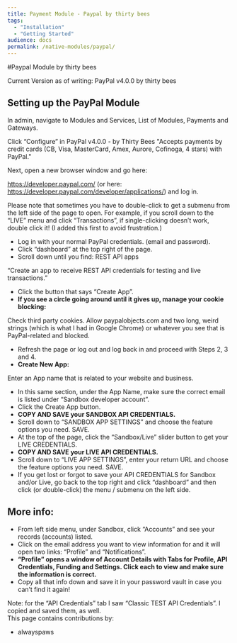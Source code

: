 ```yaml
---
title: Payment Module - Paypal by thirty bees
tags:
  - "Installation"
  - "Getting Started"
audience: docs
permalink: /native-modules/paypal/
---
```


#Paypal Module by thirty bees

Current Version as of writing: PayPal v4.0.0 by thirty bees

## Setting up the PayPal Module

In admin, navigate to Modules and Services, List of Modules, Payments and Gateways.

Click “Configure” in PayPal v4.0.0 - by Thirty Bees
"Accepts payments by credit cards (CB, Visa, MasterCard, Amex, Aurore, Cofinoga, 4 stars) with PayPal."

Next, open a new browser window and go here:

https://developer.paypal.com/ (or here: https://developer.paypal.com/developer/applications/) and log in.

Please note that sometimes you have to double-click to get a submenu from the left side of the page to open. For example, if you scroll down to the “LIVE” menu and click “Transactions”, if single-clicking doesn’t work, double click it! (I added this first to avoid frustration.)

- Log in with your normal PayPal credentials. (email and password).
- Click “dashboard” at the top right of the page.
- Scroll down until you find: REST API apps

“Create an app to receive REST API credentials for testing and live transactions.”

- Click the button that says “Create App”.
- **If you see a circle going around until it gives up, manage your cookie blocking:**

Check third party cookies. Allow paypalobjects.com and two long, weird strings (which is what I had in Google Chrome) or whatever you see that is PayPal-related and blocked.

- Refresh the page or log out and log back in and proceed with Steps 2, 3 and 4.
- **Create New App:**

Enter an App name that is related to your website and business.

- In this same section, under the App Name, make sure the correct email is listed under “Sandbox developer account”.
- Click the Create App button.
- **COPY AND SAVE your SANDBOX API CREDENTIALS.**
- Scroll down to “SANDBOX APP SETTINGS” and choose the feature options you need. SAVE.
- At the top of the page, click the “Sandbox/Live” slider button to get your LIVE CREDENTIALS.
- **COPY AND SAVE your LIVE API CREDENTIALS.**
- Scroll down to “LIVE APP SETTINGS”, enter your return URL and choose the feature options you need. SAVE.
- If you get lost or forgot to save your API CREDENTIALS for Sandbox and/or Live, go back to the top right and click “dashboard” and then click (or double-click) the menu / submenu on the left side.

## More info:

- From left side menu, under Sandbox, click “Accounts” and see your records (accounts) listed.
- Click on the email address you want to view information for and it will open two links: “Profile” and “Notifications”.
- **“Profile” opens a window of Account Details with Tabs for Profile, API Credentials, Funding and Settings. Click each to view and make sure the information is correct.**
- Copy all that info down and save it in your password vault in case you can’t find it again!

<div class="alert alert-warning">Note: for the “API Credentials” tab I saw “Classic TEST API Credentials”. I copied and saved them, as well.</div>

<div class="alert alert-info">This page contains contributions by:
  <ul>
    <li>alwayspaws</li>
  </ul>
</div>


